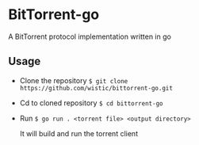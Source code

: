 # BitTorrent-go

A BitTorrent protocol implementation written in go

## Usage
* Clone the repository `$ git clone https://github.com/wistic/bittorrent-go.git`
* Cd to cloned repository `$ cd bittorrent-go`  
* Run `$ go run . <torrent file> <output directory>`
  
  It will build and run the torrent client